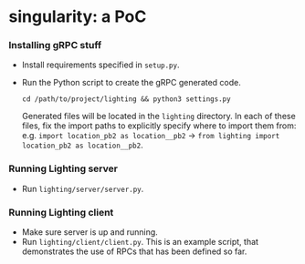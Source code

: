 # singularity: a PoC

### Installing gRPC stuff
* Install requirements specified in `setup.py`.

* Run the Python script to create the gRPC generated code.

    ```
    cd /path/to/project/lighting && python3 settings.py
    ```
    
  Generated files will be located in the `lighting` directory. In each of these files, fix the import paths to explicitly specify where to import them from:
  e.g. `import location_pb2 as location__pb2` &rarr; `from lighting import location_pb2 as location__pb2`.
  
### Running Lighting server
* Run `lighting/server/server.py`.

### Running Lighting client
* Make sure server is up and running.
* Run `lighting/client/client.py`. This is an example script, that demonstrates the use of RPCs that has been defined so far.
